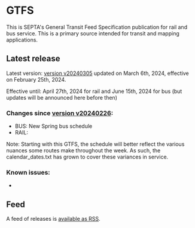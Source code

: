 # GTFS

This is SEPTA's General Transit Feed Specification publication for rail and bus service. This is a primary source intended for transit and mapping applications.

## Latest release
 
Latest version: [version v20240305](https://github.com/septadev/GTFS/releases/tag/v202403050) updated on March 6th, 2024, effective on February 25th, 2024.

Effective until: April 27th, 2024 for rail and June 15th, 2024 for bus (but updates will be announced here before then)

### Changes since [version v20240226](https://github.com/septadev/GTFS/releases/tag/v202402260): 
 
*  BUS:  New Spring bus schedule
*  RAIL:  

Note: Starting with this GTFS, the schedule will better reflect the various nuances some routes make throughout the week.  As such, the calendar_dates.txt has grown to cover these variances in service.

### Known issues:
* 

## Feed

A feed of releases is [available as RSS](https://github.com/septadev/GTFS/releases.atom).

